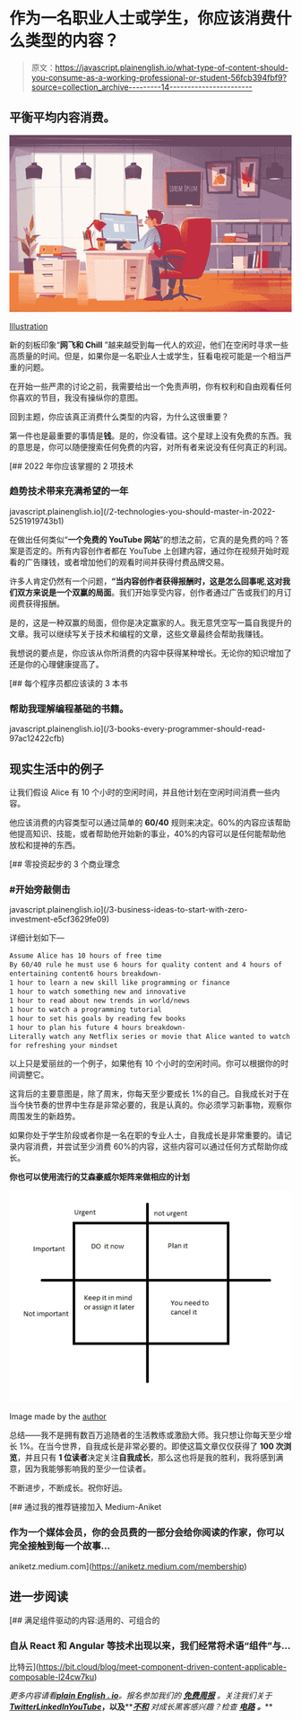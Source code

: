 # 作为一名职业人士或学生，你应该消费什么类型的内容？

> 原文：<https://javascript.plainenglish.io/what-type-of-content-should-you-consume-as-a-working-professional-or-student-56fcb394fbf9?source=collection_archive---------14----------------------->

## 平衡平均内容消费。

![](img/ebeabe5315d852a211e37d926a06b093.png)

[Illustration](https://www.freepik.com/free-vector/cartoon-working-day-scene-illustration_13900048.htm#page=1&query=illustrations&position=3&from_view=keyword)

新的刻板印象“**网飞和 Chill** ”越来越受到每一代人的欢迎，他们在空闲时寻求一些高质量的时间。但是，如果你是一名职业人士或学生，狂看电视可能是一个相当严重的问题。

在开始一些严肃的讨论之前，我需要给出一个免责声明，你有权利和自由观看任何你喜欢的节目，我没有操纵你的意图。

回到主题，你应该真正消费什么类型的内容，为什么这很重要？

第一件也是最重要的事情是**钱**。是的，你没看错。这个星球上没有免费的东西。我的意思是，你可以随便搜索任何免费的内容，对所有者来说没有任何真正的利润。

[](/2-technologies-you-should-master-in-2022-5251919743b1) [## 2022 年你应该掌握的 2 项技术

### 趋势技术带来充满希望的一年

javascript.plainenglish.io](/2-technologies-you-should-master-in-2022-5251919743b1) 

在做出任何类似“**一个免费的 YouTube 网站**”的想法之前，它真的是免费的吗？答案是否定的。所有内容创作者都在 YouTube 上创建内容，通过你在视频开始时观看的广告赚钱，或者增加他们的观看时间并获得付费品牌交易。

许多人肯定仍然有一个问题，**“当内容创作者获得报酬时，这是怎么回事呢**,**这对我们双方来说是一个双赢的局面**。我们开始享受内容，创作者通过广告或我们的月订阅费获得报酬。

是的，这是一种双赢的局面，但你是决定赢家的人。我无意凭空写一篇自我提升的文章。我可以继续写关于技术和编程的文章，这些文章最终会帮助我赚钱。

我想说的要点是，你应该从你所消费的内容中获得某种增长。无论你的知识增加了还是你的心理健康提高了。

[](/3-books-every-programmer-should-read-97ac12422cfb) [## 每个程序员都应该读的 3 本书

### 帮助我理解编程基础的书籍。

javascript.plainenglish.io](/3-books-every-programmer-should-read-97ac12422cfb) 

## 现实生活中的例子

让我们假设 Alice 有 10 个小时的空闲时间，并且他计划在空闲时间消费一些内容。

他应该消费的内容类型可以通过简单的 **60/40** 规则来决定。60%的内容应该帮助他提高知识、技能，或者帮助他开始新的事业，40%的内容可以是任何能帮助他放松和提神的东西。

[](/3-business-ideas-to-start-with-zero-investment-e5cf3629fe09) [## 零投资起步的 3 个商业理念

### #开始旁敲侧击

javascript.plainenglish.io](/3-business-ideas-to-start-with-zero-investment-e5cf3629fe09) 

详细计划如下—

```
Assume Alice has 10 hours of free time 
By 60/40 rule he must use 6 hours for quality content and 4 hours of entertaining content6 hours breakdown-
1 hour to learn a new skill like programming or finance
1 hour to watch something new and innovative
1 hour to read about new trends in world/news
1 hour to watch a programming tutorial 
1 hour to set his goals by reading few books
1 hour to plan his future 4 hours breakdown-
Literally watch any Netflix series or movie that Alice wanted to watch for refreshing your mindset
```

以上只是爱丽丝的一个例子，如果他有 10 个小时的空闲时间。你可以根据你的时间调整它。

这背后的主要意图是，除了周末，你每天至少要成长 1%的自己。自我成长对于在当今快节奏的世界中生存是非常必要的，我是认真的。你必须学习新事物，观察你周围发生的新趋势。

如果你处于学生阶段或者你是一名在职的专业人士，自我成长是非常重要的。请记录内容消费，并尝试至少消费 60%的内容，这些内容可以通过任何方式帮助你成长。

**你也可以使用流行的艾森豪威尔矩阵来做相应的计划**

![](img/3f75874bc10c58827a0752f64358c5ed.png)

Image made by the [author](http://aniketz.medium.com)

总结——我不是拥有数百万追随者的生活教练或激励大师。我只想让你每天至少增长 1%。在当今世界，自我成长是非常必要的。即使这篇文章仅仅获得了 **100 次浏览**，并且只有 **1 位读者**决定关注**自我成长**，那么这也将是我的胜利，我将感到满意，因为我能够影响我的至少一位读者。

不断进步，不断成长。祝你好运。

[](https://aniketz.medium.com/membership) [## 通过我的推荐链接加入 Medium-Aniket

### 作为一个媒体会员，你的会员费的一部分会给你阅读的作家，你可以完全接触到每一个故事…

aniketz.medium.com](https://aniketz.medium.com/membership) 

## 进一步阅读

[](https://bit.cloud/blog/meet-component-driven-content-applicable-composable-l24cw7ku) [## 满足组件驱动的内容:适用的、可组合的

### 自从 React 和 Angular 等技术出现以来，我们经常将术语“组件”与…

比特云](https://bit.cloud/blog/meet-component-driven-content-applicable-composable-l24cw7ku) 

*更多内容请看*[***plain English . io***](https://plainenglish.io/)*。报名参加我们的* [***免费周报***](http://newsletter.plainenglish.io/) *。关注我们关于*[***Twitter***](https://twitter.com/inPlainEngHQ)[***LinkedIn***](https://www.linkedin.com/company/inplainenglish/)*[***YouTube***](https://www.youtube.com/channel/UCtipWUghju290NWcn8jhyAw)***，以及****[***不和***](https://discord.gg/GtDtUAvyhW) *对成长黑客感兴趣？检查* [***电路***](https://circuit.ooo/) ***。*****